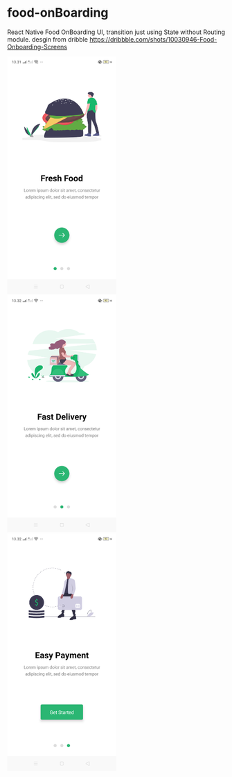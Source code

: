 # food-onBoarding
React Native Food OnBoarding UI, transition just using State without Routing module.
desgin from dribble https://dribbble.com/shots/10030946-Food-Onboarding-Screens

<img src="/screen/food.png" width="50%" alt="Food design!"> <img src="/screen/delivery.png" width="50%" alt="Delivery design!">
<img src="/screen/payment.png" width="50%" alt="Payment design!">
